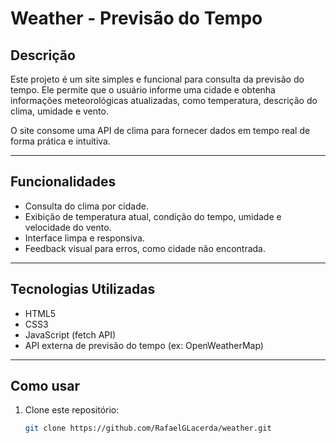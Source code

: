 # Weather - Previsão do Tempo

## Descrição

Este projeto é um site simples e funcional para consulta da previsão do tempo. Ele permite que o usuário informe uma cidade e obtenha informações meteorológicas atualizadas, como temperatura, descrição do clima, umidade e vento.

O site consome uma API de clima para fornecer dados em tempo real de forma prática e intuitiva.

---

## Funcionalidades

- Consulta do clima por cidade.
- Exibição de temperatura atual, condição do tempo, umidade e velocidade do vento.
- Interface limpa e responsiva.
- Feedback visual para erros, como cidade não encontrada.

---

## Tecnologias Utilizadas

- HTML5
- CSS3
- JavaScript (fetch API)
- API externa de previsão do tempo (ex: OpenWeatherMap)

---

## Como usar

1. Clone este repositório:
   ```bash
   git clone https://github.com/RafaelGLacerda/weather.git
